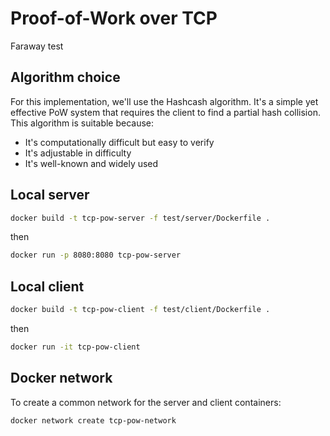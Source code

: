 # Proof-of-Work over TCP
Faraway test

## Algorithm choice
For this implementation, we'll use the Hashcash algorithm. It's a simple yet effective PoW system that requires the client to find a partial hash collision. This algorithm is suitable because:
* It's computationally difficult but easy to verify
* It's adjustable in difficulty
* It's well-known and widely used

## Local server
```bash
docker build -t tcp-pow-server -f test/server/Dockerfile .
```   
then    
```bash
docker run -p 8080:8080 tcp-pow-server
```

## Local client
```bash
docker build -t tcp-pow-client -f test/client/Dockerfile .
```
then
```bash
docker run -it tcp-pow-client
```

## Docker network
To create a common network for the server and client containers:

```bash
docker network create tcp-pow-network
```